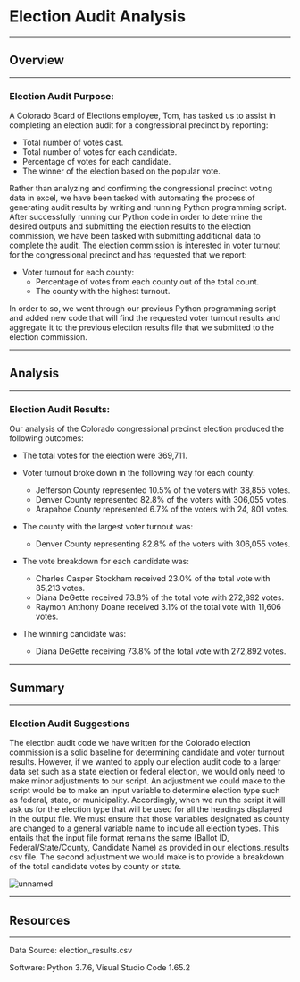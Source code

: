 # Election Audit Analysis
---
## Overview
---
### Election Audit Purpose:

A Colorado Board of Elections employee, Tom, has tasked us to assist in completing an election audit for a congressional precinct by reporting:
  
  * Total number of votes cast. 
  * Total number of votes for each candidate. 
  * Percentage of votes for each candidate. 
  * The winner of the election based on the popular vote.

Rather than analyzing and confirming the congressional precinct voting data in excel, we have been tasked with automating the process of generating audit results by writing and running Python programming script. After successfully running our Python code in order to determine the desired outputs and submitting the election results to the election commission, we have been tasked with submitting additional data to complete the audit. The election commission is interested in voter turnout for the congressional precinct and has requested that we report:
	
  * Voter turnout for each county:
	* Percentage of votes from each county out of the total count.
	* The county with the highest turnout.

In order to so, we went through our previous Python programming script and added new code that will find the requested voter turnout results and aggregate it to the previous election results file that we submitted to the election commission. 

---
## Analysis
---
### Election Audit Results:

Our analysis of the Colorado congressional precinct election produced the following outcomes:
	
  * The total votes for the election were 369,711.
  
  * Voter turnout broke down in the following way for each county:
    * Jefferson County represented 10.5% of the voters with 38,855 votes.
    * Denver County represented 82.8% of the voters with 306,055 votes.
    * Arapahoe County represented 6.7% of the voters with 24, 801 votes.
  
  * The county with the largest voter turnout was:
    * Denver County representing 82.8% of the voters with 306,055 votes.

  * The vote breakdown for each candidate was:
    * Charles Casper Stockham received 23.0% of the total vote with 85,213 votes.
    * Diana DeGette received 73.8% of the total vote with 272,892 votes.
    * Raymon Anthony Doane received 3.1% of the total vote with 11,606 votes.

  * The winning candidate was:
    * Diana DeGette receiving 73.8% of the total vote with 272,892 votes.

---
## Summary
---
### Election Audit Suggestions

The election audit code we have written for the Colorado election commission is a solid baseline for determining candidate and voter turnout results. However, if we wanted to apply our election audit code to a larger data set such as a state election or federal election, we would only need to make minor adjustments to our script. An adjustment we could make to the script would be to make an input variable to determine election type such as federal, state, or municipality. Accordingly, when we run the script it will ask us for the election type that will be used for all the headings displayed in the output file. We must ensure that those variables designated as county are changed to a general variable name to include all election types. This entails that the input file format remains the same (Ballot ID, Federal/State/County, Candidate Name) as provided in our elections_results csv file.
The second adjustment we would make is to provide a breakdown of the total candidate votes by county or state. 

![unnamed](https://user-images.githubusercontent.com/99817571/157934067-02718632-7437-461e-be3e-11704ab03657.jpg)

---
## Resources
---
Data Source: election_results.csv

Software: Python 3.7.6, Visual Studio Code 1.65.2


